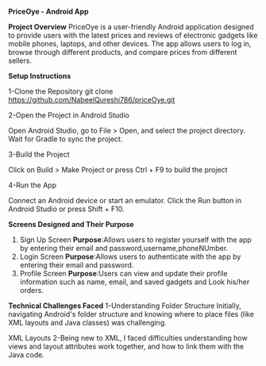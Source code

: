 **PriceOye - Android App**

**Project Overview**
PriceOye is a user-friendly Android application designed to provide users with the latest prices and reviews of electronic gadgets like mobile phones, laptops, and other devices. The app allows users to log in, browse through different products, and compare prices from different sellers.

**Setup Instructions**

1-Clone the Repository
git clone https://github.com/NabeelQureshi786/priceOye.git

2-Open the Project in Android Studio

Open Android Studio, go to File > Open, and select the project directory.
Wait for Gradle to sync the project.

3-Build the Project

Click on Build > Make Project or press Ctrl + F9 to build the project

4-Run the App

Connect an Android device or start an emulator.
Click the Run button in Android Studio or press Shift + F10.

**Screens Designed and Their Purpose**
1. Sign Up Screen
    **Purpose**:Allows users to register yourself with the app by entering their email and password,username,phoneNUmber.
2. Login Screen
  **Purpose**:Allows users to authenticate with the app by entering their email and password.
3. Profile Screen
   **Purpose**:Users can view and update their profile information such as name, email, and saved gadgets and Look his/her orders.

**Technical Challenges Faced**
1-Understanding Folder Structure
Initially, navigating Android's folder structure and knowing where to place files (like XML layouts and Java classes) was challenging.

XML Layouts
2-Being new to XML, I faced difficulties understanding how views and layout attributes work together, and how to link them with the Java code.

    
 
